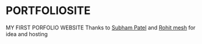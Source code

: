 # PORTFOLIOSITE
MY FIRST PORFOLIO WEBSITE
Thanks to [Subham Patel](https://github.com/SPOCTONE) and [Rohit mesh](https://github.com/TheRohit) for idea and hosting
